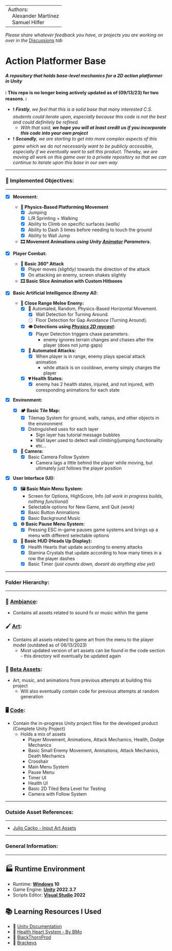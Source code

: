 
<table>
  <tr>
    <td>Authors:<br>
      &nbsp;&nbsp;&nbsp;Alexander Martinez<br>
      &nbsp;&nbsp;&nbsp;Samuel Hilfer</td>
  </tr>
</table>

_Please share whatever feedback you have, or projects you are working on over in the_ [Discussions](https://github.com/GrowingPaigns/15-Minutes-From-Jupiter/discussions) _tab_

# Action Platformer Base

#### *A repository that holds base-level mechanics for a 2D action platformer in Unity*

:information_source: **This repo is no longer being actively updated as of (09/13/23) for two reasons**. :information_source:
- ❗ _**Firstly**, we feel that this is a solid base that many interested C.S. students could iterate upon, especially because this code is not the best and could definitely be refined._
    - _With that said, **we hope you will at least credit us if you incorporate this code into your own project**_
- ❗ _**Secondly**, we are starting to get into more complex aspects of this game which we do not necessarily want to be publicly accessible, especially if we eventually want to sell this product. Thereby, we are moving all work on this game over to a private repository so that we can continue to iterate upon this base in our own way_

---      
### 🎯 Implemented Objectives:
---
- [x] **Movement:**
  - **🏃 Physics-Based Platforming Movement**
    - [X] Jumping
    - [X] L/R Sprinting + Walking
    - [X] Ability to Climb on specific surfaces _(walls)_
    - [X] Ability to Dash 3 times before needing to touch the ground
    - [X] Ability to Wall Jump     
  - **🎞️ Movement Animations _using Unity [Animator](https://docs.unity3d.com/Manual/AnimatorWindow.html) Parameters_.**

- [x] **Player Combat:**
    - **🏹 Basic 360° Attack**
      - [X] Player moves _(slightly)_ towards the direction of the attack
      - [X] On attacking an enemy, screen shakes slightly 
    - **🎞️ Basic Slice Animation with Custom Hitboxes**

- [x] **Basic Artificial Intelligence _(Enemy AI)_:**
    - **👿 Close Range Melee Enemy:**
        - [x] 🏃 Automated, Random, Physics-Based Horizontal Movement.
          - [x] Wall Detection for Turning Around.
          - [ ] Floor Detection for Gap Avoidance (Turning Around).
        - [x] **👁️ Detections using _[Physics 2D raycast](https://docs.unity3d.com/ScriptReference/Physics2D.Raycast.html)_:**
          - [x] Player Detection triggers chase parameters.
            - enemy ignores terrain changes and chases after the player (does not jump gaps) 
        - [x] **🏹 Automated Attacks:**
          - [X] When player is in range, enemy plays special attack animation
            - while attack is on cooldown, enemy simply charges the player
        - [x] **💔 Health States:**
          - [X] enemy has 2 health states, injured, and not injured, with coresponding animations for each state 

- [x] **Environment:**
  - [X] **🏕️ Basic Tile Map:**
    - [X] Tilemap System for ground, walls, ramps, and other objects in the environment
    - [X] Distinguished uses for each layer
      - Sign layer has tutorial message bubbles
      - Wall layer used to detect wall climbing/jumping functionality
      - etc...
   - [x] **🎥 Camera:**
     - [X] Basic Camera Follow System
       - Camera lags a little behind the player while moving, but ultimately just follows the player position   

- [X] **User Interface (UI):**
  - [X] **🖼️ Basic Main Menu System:**
    - Screen for Options, HighScore, Info _(all work in progress builds, nothing functional)_
    - Selectable options for New Game, and Quit _(work)_
    - [X] Basic Button Animations
    - [X] Basic Background Music
  - [X] **⚙️ Basic Pause Menu System:**
    - [X] Pressing ESC in-game pauses game systems and brings up a menu with different selectable options
  - [X] **🔲 Basic HUD (Heads Up Display):**
    - [X] Health Hearts that update according to enemy attacks
    - [X] Stamina Crystals that update according to how many times in a row the player dashes
    - [X] Basic Timer _(just counts down, doesnt do anything else yet)_ 
---
### Folder Hierarchy: 
---
### 🎵 [Ambiance](https://github.com/GrowingPaigns/15-Minutes-From-Jupiter/tree/main/Ambiance): 
- Contains all assets related to sound fx or music within the game

### 🖌️ [Art](https://github.com/GrowingPaigns/15-Minutes-From-Jupiter/tree/main/Art):
- Contains all assets related to game art from the menu to the player model (outdated as of 06/13/2023)
    - Most updated version of art assets can be found in the code section - this directory will eventually be updated again 

### 💽 [Beta Assets](https://github.com/GrowingPaigns/15-Minutes-From-Jupiter/tree/main/Beta%20Assets):
- Art, music, and animations from previous attempts at building this project
    - Will also eventually contain code for previous attempts at random generation

### 🖥️ [Code](https://github.com/GrowingPaigns/15-Minutes-From-Jupiter/tree/main/Code):
- Contain the in-progress Unity project files for the developed product (Complete Unity Project)
    - Holds a mix of assets
        - Player Movement, Animations, Attack Mechanics, Health, Dodge Mechanics
        - Basic Small Enemy Movement, Animations, Attack Mechanics, Death Mechanics
        - Crosshair
        - Main Menu System
        - Pause Menu
        - Timer UI
        - Health UI
        - Basic 2D Tiled Beta Level for Testing
        - Camera with Follow System 
---      
### Outside Asset References:
---
- [Julio Cacko - Input Art Assets](https://juliocacko.itch.io/free-input-prompts) 

---      
### General Information:
---

## 🏭 Runtime Environment

- Runtime: **[Windows](https://www.microsoft.com/en-us/windows) 10**
- Game Engine: **[Unity](https://unity.com/releases/editor/whats-new/2022.3.7) 2022.3.7**
- Scripts Editor: **[Visual Studio](https://visualstudio.microsoft.com) 2022**

## 📚 Learning Resources I Used

- 📕 [Unity Documentation](https://docs.unity.com)
- 📼 [Health Heart System - By BMo](https://www.youtube.com/watch?v=5NViMw-ALAo)
- 📼 [BlackThornProd](https://www.youtube.com/@Blackthornprod)
- 📼 [Brackeys](https://www.youtube.com/@Brackeys)
